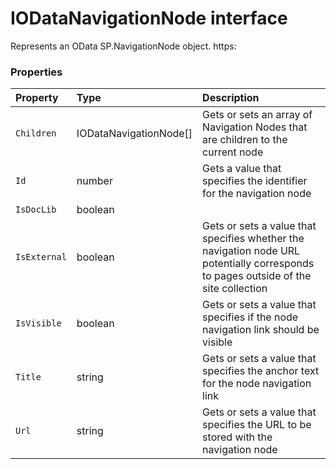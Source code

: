 # IODataNavigationNode interface





Represents an OData SP.NavigationNode object. 
https:




### Properties

| Property	   | Type	| Description|
|:-------------|:-------|:-----------|
|`Children`      | IODataNavigationNode[] | Gets or sets an array of Navigation Nodes that are children to the current node |
|`Id`      | number | Gets a value that specifies the identifier for the navigation node |
|`IsDocLib`      | boolean |  |
|`IsExternal`      | boolean | Gets or sets a value that specifies whether the navigation node URL potentially  corresponds to pages outside of the site collection |
|`IsVisible`      | boolean | Gets or sets a value that specifies if the node navigation link should be visible |
|`Title`      | string | Gets or sets a value that specifies the anchor text for the node navigation link |
|`Url`      | string | Gets or sets a value that specifies the URL to be stored with the navigation node |




